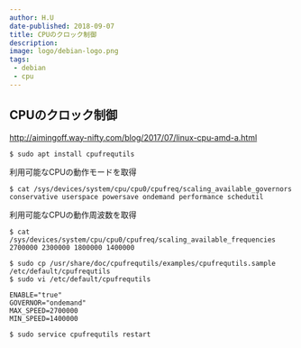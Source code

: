 ```yaml
---
author: H.U
date-published: 2018-09-07
title: CPUのクロック制御
description:
image: logo/debian-logo.png
tags:
 - debian
 - cpu
---
```


## CPUのクロック制御
http://aimingoff.way-nifty.com/blog/2017/07/linux-cpu-amd-a.html

```
$ sudo apt install cpufrequtils
```

利用可能なCPUの動作モードを取得
```
$ cat /sys/devices/system/cpu/cpu0/cpufreq/scaling_available_governors
conservative userspace powersave ondemand performance schedutil
```

利用可能なCPUの動作周波数を取得
```
$ cat /sys/devices/system/cpu/cpu0/cpufreq/scaling_available_frequencies
2700000 2300000 1800000 1400000
```

```
$ sudo cp /usr/share/doc/cpufrequtils/examples/cpufrequtils.sample /etc/default/cpufrequtils
$ sudo vi /etc/default/cpufrequtils
```

```
ENABLE="true"
GOVERNOR="ondemand"
MAX_SPEED=2700000
MIN_SPEED=1400000
```

```
$ sudo service cpufrequtils restart
```